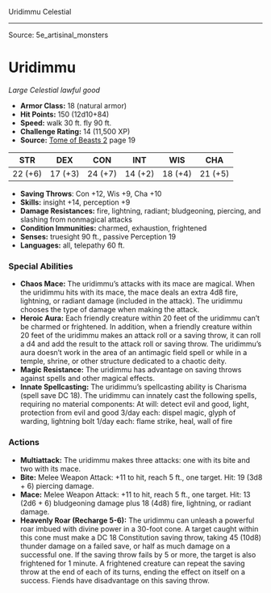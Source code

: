<MonsterName/>Uridimmu</MonsterName>
<CreatureType/>Celestial</CreatureType>



---

Source: 5e_artisinal_monsters

# Uridimmu

*Large* *Celestial* *lawful good*

- **Armor Class:** 18 (natural armor)
- **Hit Points:** 150 (12d10+84)
- **Speed:** walk 30 ft. fly 90 ft.
- **Challenge Rating:** 14 (11,500 XP)
- **Source:** [Tome of Beasts 2](https://koboldpress.com/kpstore/product/tome-of-beasts-2-for-5th-edition) page 19

| STR | DEX | CON | INT | WIS | CHA |
| --- | --- | --- | --- | --- | --- |
| 22 (+6) | 17 (+3) | 24 (+7) | 14 (+2) | 18 (+4) | 21 (+5) |

- **Saving Throws**: Con +12, Wis +9, Cha +10
- **Skills:** insight +14, perception +9
- **Damage Resistances:** fire, lightning, radiant; bludgeoning, piercing, and slashing from nonmagical attacks
- **Condition Immunities:** charmed, exhaustion, frightened
- **Senses:** truesight 90 ft., passive Perception 19
- **Languages:** all, telepathy 60 ft.

### Special Abilities

- **Chaos Mace:** The uridimmu’s attacks with its mace are magical. When the uridimmu hits with its mace, the mace deals an extra 4d8 fire, lightning, or radiant damage (included in the attack). The uridimmu chooses the type of damage when making the attack.
- **Heroic Aura:** Each friendly creature within 20 feet of the uridimmu can’t be charmed or frightened. In addition, when a friendly creature within 20 feet of the uridimmu makes an attack roll or a saving throw, it can roll a d4 and add the result to the attack roll or saving throw. The uridimmu’s aura doesn’t work in the area of an antimagic field spell or while in a temple, shrine, or other structure dedicated to a chaotic deity.
- **Magic Resistance:** The uridimmu has advantage on saving throws against spells and other magical effects.
- **Innate Spellcasting:** The uridimmu’s spellcasting ability is Charisma (spell save DC 18). The uridimmu can innately cast the following spells, requiring no material components:
At will: detect evil and good, light, protection from evil and good
3/day each: dispel magic, glyph of warding, lightning bolt
1/day each: flame strike, heal, wall of fire

### Actions

- **Multiattack:** The uridimmu makes three attacks: one with its bite and two with its mace.
- **Bite:** Melee Weapon Attack: +11 to hit, reach 5 ft., one target. Hit: 19 (3d8 + 6) piercing damage.
- **Mace:** Melee Weapon Attack: +11 to hit, reach 5 ft., one target. Hit: 13 (2d6 + 6) bludgeoning damage plus 18 (4d8) fire, lightning, or radiant damage.
- **Heavenly Roar (Recharge 5-6):** The uridimmu can unleash a powerful roar imbued with divine power in a 30-foot cone. A target caught within this cone must make a DC 18 Constitution saving throw, taking 45 (10d8) thunder damage on a failed save, or half as much damage on a successful one. If the saving throw fails by 5 or more, the target is also frightened for 1 minute. A frightened creature can repeat the saving throw at the end of each of its turns, ending the effect on itself on a success. Fiends have disadvantage on this saving throw.




